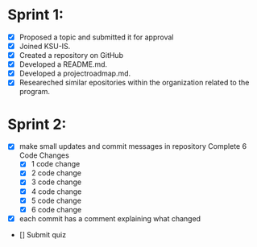 # Sprint 1:

- [x] Proposed a topic and submitted it for approval
- [x] Joined KSU-IS.
- [x] Created a repository on GitHub
- [x] Developed a README.md.
- [x] Developed a projectroadmap.md.
- [x] Researeched similar epositories within the organization related to the program.

# Sprint 2:

- [x] make small updates and commit messages in repository
Complete 6 Code Changes
  -  [x] 1 code change
  -  [x] 2 code change
  -  [x] 3 code change
  -  [x] 4 code change
  -  [x] 5 code change
  -  [x] 6 code change
- [x] each commit has a comment explaining what changed
- [] Submit quiz
